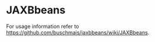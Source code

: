 JAXBbeans
=========

For usage information refer to https://github.com/buschmais/jaxbbeans/wiki/JAXBbeans. 